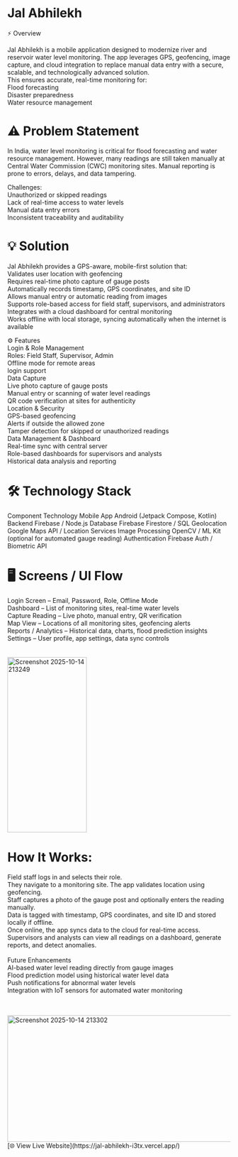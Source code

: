 # Jal Abhilekh
⚡ Overview

Jal Abhilekh is a mobile application designed to modernize river and reservoir water level monitoring.
The app leverages GPS, geofencing, image capture, and cloud integration to replace manual data entry with a secure, scalable, and technologically advanced solution.<br>
This ensures accurate, real-time monitoring for:<br>
Flood forecasting<br>
Disaster preparedness<br>
Water resource management<br>

# ⚠️ Problem Statement

In India, water level monitoring is critical for flood forecasting and water resource management.
However, many readings are still taken manually at Central Water Commission (CWC) monitoring sites.
Manual reporting is prone to errors, delays, and data tampering.

Challenges: <br>
Unauthorized or skipped readings<br>
Lack of real-time access to water levels<br>
Manual data entry errors<br>
Inconsistent traceability and auditability<br>

# 💡 Solution

Jal Abhilekh provides a GPS-aware, mobile-first solution that:<br>
Validates user location with geofencing<br>
Requires real-time photo capture of gauge posts<br>
Automatically records timestamp, GPS coordinates, and site ID<br>
Allows manual entry or automatic reading from images<br>
Supports role-based access for field staff, supervisors, and administrators<br>
Integrates with a cloud dashboard for central monitoring<br>
Works offline with local storage, syncing automatically when the internet is available<br>

⚙️ Features<br>
Login & Role Management<br>
Roles: Field Staff, Supervisor, Admin<br>
Offline mode for remote areas<br> login support<br>
Data Capture<br>
Live photo capture of gauge posts<br>
Manual entry or scanning of water level readings<br>
QR code verification at sites for authenticity<br>
Location & Security<br>
GPS-based geofencing<br>
Alerts if outside the allowed zone<br>
Tamper detection for skipped or unauthorized readings<br>
Data Management & Dashboard<br>
Real-time sync with central server<br>
Role-based dashboards for supervisors and analysts<br>
Historical data analysis and reporting<br>

# 🛠️ Technology Stack
Component	Technology
Mobile App	Android (Jetpack Compose, Kotlin)
Backend	Firebase / Node.js
Database	Firebase Firestore / SQL
Geolocation	Google Maps API / Location Services
Image Processing	OpenCV / ML Kit (optional for automated gauge reading)
Authentication	Firebase Auth / Biometric API<br>

 # 🖥️ Screens / UI Flow

Login Screen – Email, Password, Role, Offline Mode<br>
Dashboard – List of monitoring sites, real-time water levels<br>
Capture Reading – Live photo, manual entry, QR verification<br>
Map View – Locations of all monitoring sites, geofencing alerts<br>
Reports / Analytics – Historical data, charts, flood prediction insights<br>
Settings – User profile, app settings, data sync controls<br><br><br>
<img width="179" height="395" alt="Screenshot 2025-10-14 213249" src="https://github.com/user-attachments/assets/57bfc350-080d-4ee3-be78-f038331105d2" />
<br>
# How It Works:<br>
Field staff logs in and selects their role.<br>
They navigate to a monitoring site. The app validates location using geofencing.<br>
Staff captures a photo of the gauge post and optionally enters the reading manually.<br>
Data is tagged with timestamp, GPS coordinates, and site ID and stored locally if offline.<br>
Once online, the app syncs data to the cloud for real-time access.<br>
Supervisors and analysts can view all readings on a dashboard, generate reports, and detect anomalies.<br>
<br>
Future Enhancements<br>
AI-based water level reading directly from gauge images<br>
Flood prediction model using historical water level data<br>
Push notifications for abnormal water levels<br>
Integration with IoT sensors for automated water monitoring<br>
<br><br>

<img width="586" height="285" alt="Screenshot 2025-10-14 213302" src="https://github.com/user-attachments/assets/d9ba58d9-50e8-49c8-b6b5-e36dc59f279b" />
<br>
[🌐 View Live Website](https://jal-abhilekh-i3tx.vercel.app/)


